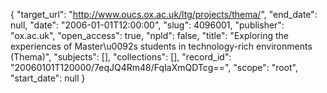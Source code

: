 {
  "target_url": "http://www.oucs.ox.ac.uk/ltg/projects/thema/", 
  "end_date": null, 
  "date": "2006-01-01T12:00:00", 
  "slug": 4096001, 
  "publisher": "ox.ac.uk", 
  "open_access": true, 
  "npld": false, 
  "title": "Exploring the experiences of Master\u0092s students in technology-rich environments (Thema)", 
  "subjects": [], 
  "collections": [], 
  "record_id": "20060101T120000/7eqJQ4Rm48/FqIaXmQDTcg==", 
  "scope": "root", 
  "start_date": null
}

